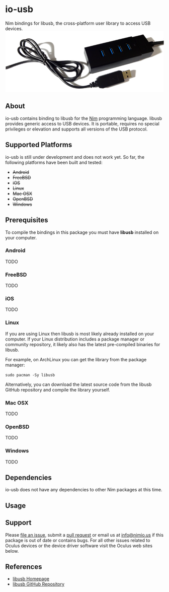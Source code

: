 # io-usb

Nim bindings for libusb, the cross-platform user library to access USB devices.
![io-usb Logo](logo.png)


## About

io-usb contains binding to libusb for the [Nim](http://nim-lang.org) programming
language. libusb provides generic access to USB devices. It is portable,
requires no special privileges or elevation and supports all versions of the
USB protocol.


## Supported Platforms

io-usb is still under development and does not work yet. So far, the
following platforms have been built and tested:

- ~~Android~~
- ~~FreeBSD~~
- ~~iOS~~
- ~~Linux~~
- ~~Mac OSX~~
- ~~OpenBSD~~
- ~~Windows~~


## Prerequisites

To compile the bindings in this package you must have **libusb** installed on
your computer.

### Android

TODO

### FreeBSD

TODO

### iOS

TODO

### Linux

If you are using Linux then libusb is most likely already installed on your
computer. If your Linux distribution includes a package manager or community
repository, it likely also has the latest pre-compiled binaries for libusb.

For example, on ArchLinux you can get the library from the package manager:

`sudo pacman -Sy libusb`

Alternatively, you can download the latest source code from the libusb GitHub
repository and compile the library yourself.

### Mac OSX

TODO

### OpenBSD

TODO

### Windows

TODO

## Dependencies

io-usb does not have any dependencies to other Nim packages at this time.


## Usage


## Support

Please [file an issue](https://github.com/nimious/io-usb/issues), submit a
[pull request](https://github.com/nimious/io-usb/pulls?q=is%3Aopen+is%3Apr)
or email us at info@nimio.us if this package is out of date or contains bugs.
For all other issues related to Oculus devices or the device driver software
visit the Oculus web sites below.


## References

- [libusb Homepage](http://libusb.info/)
- [libusb GitHub Repository](https://github.com/libusb/libusb)
